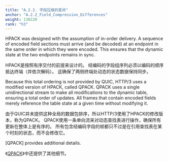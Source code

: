 ```yaml
---
title: "A.2.2. 字段压缩的差异"
anchor: "A.2.2_Field_Compression_Differences"
weight: 130220
rank: "h3"
---
```


HPACK was designed with the assumption of in-order delivery. A sequence of encoded field sections must arrive (and be decoded) at an endpoint in the same order in which they were encoded. This ensures that the dynamic state at the two endpoints remains in sync.

HPACK是按照有序交付的前提来设计的。
经编码的字段组序列必须以编码的顺序抵达终端（并依次解码）。
这确保了两侧终端处动态的状态数据保持同步。

Because this total ordering is not provided by QUIC, HTTP/3 uses a modified version of HPACK, called QPACK. QPACK uses a single unidirectional stream to make all modifications to the dynamic table, ensuring a total order of updates. All frames that contain encoded fields merely reference the table state at a given time without modifying it.

由于QUIC并未提供这种全局的数据包排序，所以HTTP/3使用了HPACK的修改版本，称为QPACK。
QPACK使用一条单向流来对动态查找表进行操作，确保所有更新在整体上是有序的。
所有包含经编码字段的帧都只不过是在引用查找表在某个时刻的状态，而不会修改它。

[QPACK] provides additional details.

《[QPACK]()》中还提供了其他细节。
